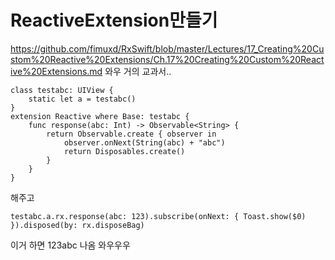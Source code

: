 # ReactiveExtension만들기
https://github.com/fimuxd/RxSwift/blob/master/Lectures/17_Creating%20Custom%20Reactive%20Extensions/Ch.17%20Creating%20Custom%20Reactive%20Extensions.md
와우 거의 교과서..

~~~
class testabc: UIView {
    static let a = testabc()
}
extension Reactive where Base: testabc {
    func response(abc: Int) -> Observable<String> {
        return Observable.create { observer in
            observer.onNext(String(abc) + "abc")
            return Disposables.create()
        }
    }
}
~~~
해주고
~~~
testabc.a.rx.response(abc: 123).subscribe(onNext: { Toast.show($0) }).disposed(by: rx.disposeBag)
~~~
이거 하면 123abc 나옴 와우우우
